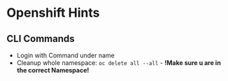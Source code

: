 # Openshift Hints

## CLI Commands

* Login with Command under name
* Cleanup whole namespace: ```oc delete all --all``` - **!Make sure u are in the correct Namespace!**
